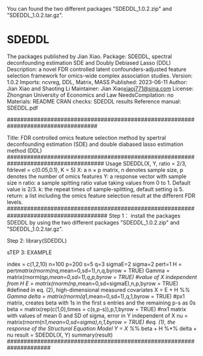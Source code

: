 You can found the two different packages "SDEDDL_1.0.2.zip"  and "SDEDDL_1.0.2.tar.gz".


# SDEDDL
The packages published by Jian  Xiao.
Package: SDEDDL, spectral deconfounding estimation SDE and Doubly Debiased Lasso (DDL)
Description: a novel FDR controlled latent confounders-adjusted feature 
selection framework for omics-wide complex association studies.
Version: 1.0.2
Imports: ncvreg, DDL, Matrix, MASS
Published: 2023-06-11
Author: Jian Xiao and Shaoting Li
Maintainer: Jian Xiao<xiaoj771@sina.com>
License: Zhongnan University of Economics and Law
NeedsCompilation: no
Materials: README
CRAN checks: SDEDDL results
Reference manual: SDEDDL.pdf

###################################################################################

Title: FDR controlled omics feature selection method by spertral 
deconfounding estimation (SDE) and double diabased lasso estimation method 
(DDL)
#####################################################################################
Usage 
SDEDDL(X, Y, ratio = 2/3, fdrlevel = c(0.05,0.1), K = 5) 
X: a n × p matrix, n denotes sample size, p denotes the number of omics 
features
Y: a response vector with sample size n
ratio: a sample spitting ratio value taking values from 0 to 1. Default 
value is 2/3.
k: the repeat times of sample-splitting, default setting is 5.
return: a list including the omics feature selection result at the 
different FDR levels.
######################################################################################
Step 1： install the packages SDEDDL by using the two different packages "SDEDDL_1.0.2.zip"  and "SDEDDL_1.0.2.tar.gz".

Step 2: library(SDEDDL)

sTEP 3: EXAMPLE

index = c(1,2,10)
n=100
p=200
s=5
q=3
sigmaE=2
sigma=2
pert=1
H = pert*matrix(rnorm(n*q,mean=0,sd=1),n,q,byrow = TRUE)
Gamma = matrix(rnorm(q*p,mean=0,sd=1),q,p,byrow = TRUE)
#value of X independent from H
E = matrix(rnorm(n*p,mean=0,sd=sigmaE),n,p,byrow = TRUE)
#defined in eq. (2), high-dimensional measured covariates
X = E + H %*% Gamma
delta = matrix(rnorm(q*1,mean=0,sd=1),q,1,byrow = TRUE)
#px1 matrix, creates beta with 1s in the first s entries and the remaining p-s as 0s
beta = matrix(rep(c(1,0),times = c(s,p-s)),p,1,byrow = TRUE)
#nx1 matrix with values of mean 0 and SD of sigma, error in Y independent of X
nu = matrix(rnorm(n*1,mean=0,sd=sigma),n,1,byrow = TRUE)
#eq. (1), the response of the Structural Equation Model
Y = X %*% beta + H %*% delta + nu
result = SDEDDL(X, Y)
summary(result)
#####################################################################
